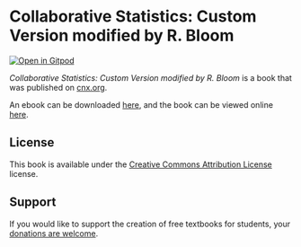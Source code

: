 # Collaborative Statistics: Custom Version modified by R. Bloom

[![Open in Gitpod](https://gitpod.io/button/open-in-gitpod.svg)](https://gitpod.io/from-referrer/)

_Collaborative Statistics: Custom Version modified by R. Bloom_ is a book that was published on [cnx.org](https://cnx.org/).

An ebook can be downloaded [here](https://github.com/cnx-user-books/cnxbook-collaborative-statistics-custom-version-modified-by-r-bloom/releases/latest), and the book can be viewed online [here](https://github.com/cnx-user-books/cnxbook-collaborative-statistics-custom-version-modified-by-r-bloom/releases/latest).

## License
This book is available under the [Creative Commons Attribution License](./LICENSE) license.

## Support
If you would like to support the creation of free textbooks for students, your [donations are welcome](https://riceconnect.rice.edu/donation/support-openstax-banner).

